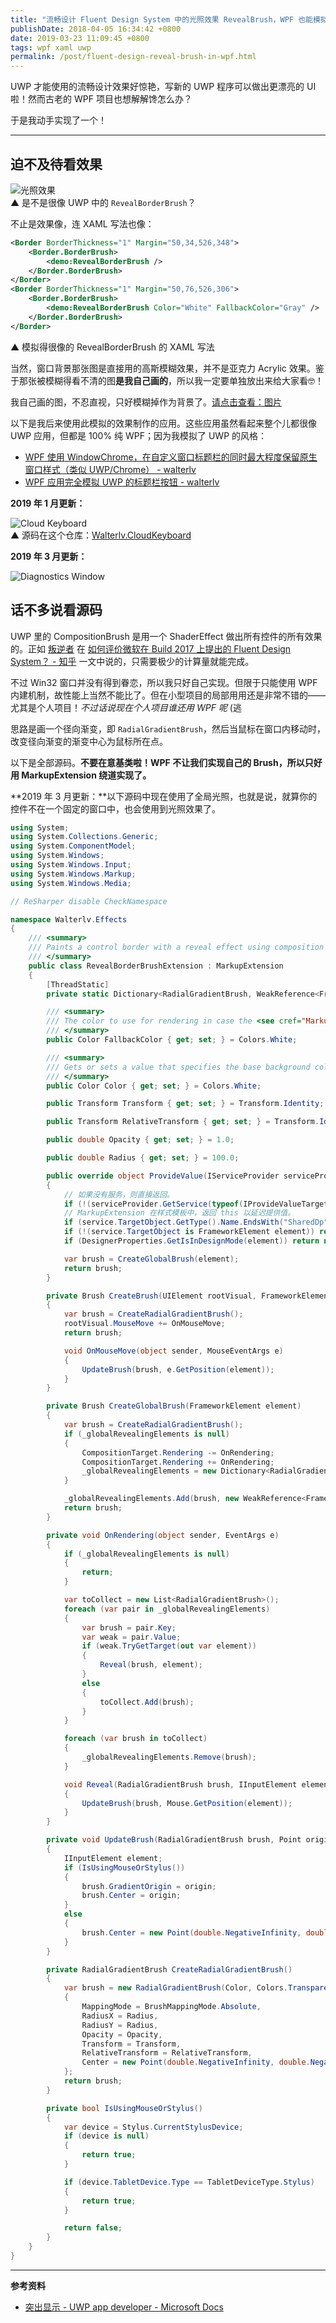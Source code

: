 ```yaml
---
title: "流畅设计 Fluent Design System 中的光照效果 RevealBrush，WPF 也能模拟实现啦！"
publishDate: 2018-04-05 16:34:42 +0800
date: 2019-03-23 11:09:45 +0800
tags: wpf xaml uwp
permalink: /post/fluent-design-reveal-brush-in-wpf.html
---
```


UWP 才能使用的流畅设计效果好惊艳，写新的 UWP 程序可以做出更漂亮的 UI 啦！然而古老的 WPF 项目也想解解馋怎么办？

于是我动手实现了一个！

---

<div id="toc"></div>

## 迫不及待看效果

![光照效果](/static/posts/2018-04-05-16-09-11.gif)  
▲ 是不是很像 UWP 中的 `RevealBorderBrush`？

不止是效果像，连 XAML 写法也像：

```xml
<Border BorderThickness="1" Margin="50,34,526,348">
    <Border.BorderBrush>
        <demo:RevealBorderBrush />
    </Border.BorderBrush>
</Border>
<Border BorderThickness="1" Margin="50,76,526,306">
    <Border.BorderBrush>
        <demo:RevealBorderBrush Color="White" FallbackColor="Gray" />
    </Border.BorderBrush>
</Border>
```
▲ 模拟得很像的 RevealBorderBrush 的 XAML 写法

当然，窗口背景那张图是直接用的高斯模糊效果，并不是亚克力 Acrylic 效果。鉴于那张被模糊得看不清的图**是我自己画的**，所以我一定要单独放出来给大家看🤓！

我自己画的图，不忍直视，只好模糊掉作为背景了。[请点击查看：图片](/static/posts/2018-04-05-16-17-15.png)

以下是我后来使用此模拟的效果制作的应用。这些应用虽然看起来整个儿都很像 UWP 应用，但都是 100% 纯 WPF；因为我模拟了 UWP 的风格：

- [WPF 使用 WindowChrome，在自定义窗口标题栏的同时最大程度保留原生窗口样式（类似 UWP/Chrome） - walterlv](/post/wpf-simulate-native-window-style-using-window-chrome)
- [WPF 应用完全模拟 UWP 的标题栏按钮 - walterlv](/post/wpf-simulate-native-window-title-bar-buttons)

**2019 年 1 月更新：**

![Cloud Keyboard](/static/posts/2019-01-23-reveal-brush-in-cloud-keyboard-pc.gif)  
▲ 源码在这个仓库：[Walterlv.CloudKeyboard](https://github.com/walterlv/Walterlv.CloudKeyboard)

**2019 年 3 月更新：**

![Diagnostics Window](/static/posts/2019-03-23-reveal-in-wpf-window.gif)  

## 话不多说看源码

UWP 里的 CompositionBrush 是用一个 ShaderEffect 做出所有控件的所有效果的。正如 [叛逆者](https://www.zhihu.com/people/minmin.gong/activities) 在 [如何评价微软在 Build 2017 上提出的 Fluent Design System？ - 知乎](https://www.zhihu.com/question/59724483/answer/168191216?utm_medium=social&utm_source=wechat_session) 一文中说的，只需要极少的计算量就能完成。

不过 Win32 窗口并没有得到眷恋，所以我只好自己实现。但限于只能使用 WPF 内建机制，故性能上当然不能比了。但在小型项目的局部用用还是非常不错的——尤其是个人项目！*不过话说现在个人项目谁还用 WPF 呢* (逃

思路是画一个径向渐变，即 `RadialGradientBrush`，然后当鼠标在窗口内移动时，改变径向渐变的渐变中心为鼠标所在点。

以下是全部源码。**不要在意基类啦！WPF 不让我们实现自己的 Brush，所以只好用 MarkupExtension 绕道实现了。**

**2019 年 3 月更新：**以下源码中现在使用了全局光照，也就是说，就算你的控件不在一个固定的窗口中，也会使用到光照效果了。

```csharp
using System;
using System.Collections.Generic;
using System.ComponentModel;
using System.Windows;
using System.Windows.Input;
using System.Windows.Markup;
using System.Windows.Media;

// ReSharper disable CheckNamespace

namespace Walterlv.Effects
{
    /// <summary>
    /// Paints a control border with a reveal effect using composition brush and light effects.
    /// </summary>
    public class RevealBorderBrushExtension : MarkupExtension
    {
        [ThreadStatic]
        private static Dictionary<RadialGradientBrush, WeakReference<FrameworkElement>> _globalRevealingElements;

        /// <summary>
        /// The color to use for rendering in case the <see cref="MarkupExtension"/> can't work correctly.
        /// </summary>
        public Color FallbackColor { get; set; } = Colors.White;

        /// <summary>
        /// Gets or sets a value that specifies the base background color for the brush.
        /// </summary>
        public Color Color { get; set; } = Colors.White;

        public Transform Transform { get; set; } = Transform.Identity;

        public Transform RelativeTransform { get; set; } = Transform.Identity;

        public double Opacity { get; set; } = 1.0;

        public double Radius { get; set; } = 100.0;

        public override object ProvideValue(IServiceProvider serviceProvider)
        {
            // 如果没有服务，则直接返回。
            if (!(serviceProvider.GetService(typeof(IProvideValueTarget)) is IProvideValueTarget service)) return null;
            // MarkupExtension 在样式模板中，返回 this 以延迟提供值。
            if (service.TargetObject.GetType().Name.EndsWith("SharedDp")) return this;
            if (!(service.TargetObject is FrameworkElement element)) return this;
            if (DesignerProperties.GetIsInDesignMode(element)) return new SolidColorBrush(FallbackColor);

            var brush = CreateGlobalBrush(element);
            return brush;
        }

        private Brush CreateBrush(UIElement rootVisual, FrameworkElement element)
        {
            var brush = CreateRadialGradientBrush();
            rootVisual.MouseMove += OnMouseMove;
            return brush;

            void OnMouseMove(object sender, MouseEventArgs e)
            {
                UpdateBrush(brush, e.GetPosition(element));
            }
        }

        private Brush CreateGlobalBrush(FrameworkElement element)
        {
            var brush = CreateRadialGradientBrush();
            if (_globalRevealingElements is null)
            {
                CompositionTarget.Rendering -= OnRendering;
                CompositionTarget.Rendering += OnRendering;
                _globalRevealingElements = new Dictionary<RadialGradientBrush, WeakReference<FrameworkElement>>();
            }

            _globalRevealingElements.Add(brush, new WeakReference<FrameworkElement>(element));
            return brush;
        }

        private void OnRendering(object sender, EventArgs e)
        {
            if (_globalRevealingElements is null)
            {
                return;
            }

            var toCollect = new List<RadialGradientBrush>();
            foreach (var pair in _globalRevealingElements)
            {
                var brush = pair.Key;
                var weak = pair.Value;
                if (weak.TryGetTarget(out var element))
                {
                    Reveal(brush, element);
                }
                else
                {
                    toCollect.Add(brush);
                }
            }

            foreach (var brush in toCollect)
            {
                _globalRevealingElements.Remove(brush);
            }

            void Reveal(RadialGradientBrush brush, IInputElement element)
            {
                UpdateBrush(brush, Mouse.GetPosition(element));
            }
        }

        private void UpdateBrush(RadialGradientBrush brush, Point origin)
        {
            IInputElement element;
            if (IsUsingMouseOrStylus())
            {
                brush.GradientOrigin = origin;
                brush.Center = origin;
            }
            else
            {
                brush.Center = new Point(double.NegativeInfinity, double.NegativeInfinity);
            }
        }

        private RadialGradientBrush CreateRadialGradientBrush()
        {
            var brush = new RadialGradientBrush(Color, Colors.Transparent)
            {
                MappingMode = BrushMappingMode.Absolute,
                RadiusX = Radius,
                RadiusY = Radius,
                Opacity = Opacity,
                Transform = Transform,
                RelativeTransform = RelativeTransform,
                Center = new Point(double.NegativeInfinity, double.NegativeInfinity),
            };
            return brush;
        }

        private bool IsUsingMouseOrStylus()
        {
            var device = Stylus.CurrentStylusDevice;
            if (device is null)
            {
                return true;
            }

            if (device.TabletDevice.Type == TabletDeviceType.Stylus)
            {
                return true;
            }

            return false;
        }
    }
}
```

---

**参考资料**

- [突出显示 - UWP app developer - Microsoft Docs](https://docs.microsoft.com/zh-cn/windows/uwp/design/style/reveal?wt.mc_id=MVP)

